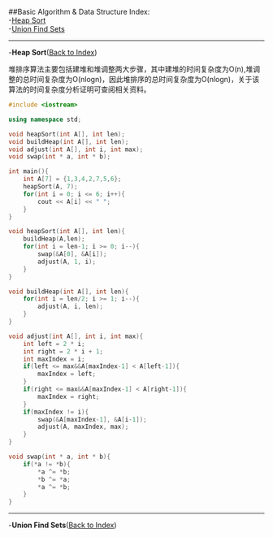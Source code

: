 ##Basic Algorithm & Data Structure
<a name="AnchorIndex" id="AnchorIndex"></a>
Index:  
-[Heap Sort](#Anchor1)  
-[Union Find Sets](#Anchor2)  

-------
<a name="Anchor1" id="Anchor1"></a>
-**Heap Sort**([Back to Index](#AnchorIndex))   

堆排序算法主要包括建堆和堆调整两大步骤，其中建堆的时间复杂度为O(n),堆调整的总时间复杂度为O(nlogn)，因此堆排序的总时间复杂度为O(nlogn)，关于该算法的时间复杂度分析证明可查阅相关资料。

```cpp
#include <iostream>

using namespace std;

void heapSort(int A[], int len);
void buildHeap(int A[], int len);
void adjust(int A[], int i, int max);
void swap(int * a, int * b);

int main(){
	int A[7] = {1,3,4,2,7,5,6};
	heapSort(A, 7);
	for(int i = 0; i <= 6; i++){
		cout << A[i] << " ";
	}
}

void heapSort(int A[], int len){
	buildHeap(A,len);
	for(int i = len-1; i >= 0; i--){
		swap(&A[0], &A[i]);
		adjust(A, 1, i);
	}
}

void buildHeap(int A[], int len){
	for(int i = len/2; i >= 1; i--){
		adjust(A, i, len);
	}
}

void adjust(int A[], int i, int max){
	int left = 2 * i;
	int right = 2 * i + 1;
	int maxIndex = i;
	if(left <= max&&A[maxIndex-1] < A[left-1]){
		maxIndex = left;
	}
	if(right <= max&&A[maxIndex-1] < A[right-1]){
		maxIndex = right;
	}
	if(maxIndex != i){
		swap(&A[maxIndex-1], &A[i-1]);
		adjust(A, maxIndex, max);
	}
}

void swap(int * a, int * b){
	if(*a != *b){
		*a ^= *b;
 		*b ^= *a;
 		*a ^= *b;
	}
}
```

-------
<a name="Anchor2" id="Anchor2"></a>
-**Union Find Sets**([Back to Index](#AnchorIndex))   
